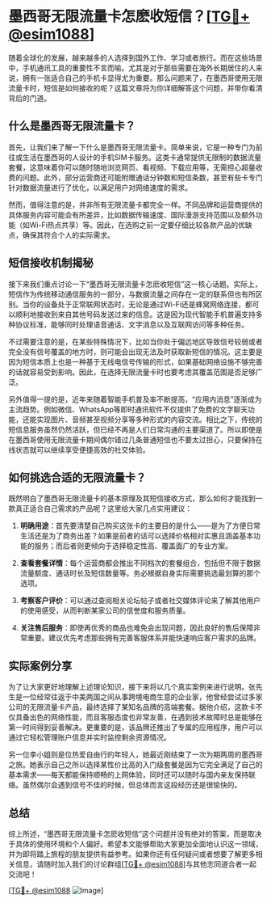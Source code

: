 # 墨西哥无限流量卡怎麽收短信？[[TG💪+ @esim1088](https://t.me/s/esim1088)]

随着全球化的发展，越来越多的人选择到国外工作、学习或者旅行。而在这些场景中，手机通讯工具的重要性不言而喻。尤其是对于那些需要在海外长期居住的人来说，拥有一张适合自己的手机卡显得尤为重要。那么问题来了，在墨西哥使用无限流量卡时，短信是如何接收的呢？这篇文章将为你详细解答这个问题，并带你看清背后的门道。

## 什么是墨西哥无限流量卡？

首先，让我们来了解一下什么是墨西哥无限流量卡。简单来说，它是一种专门为前往或生活在墨西哥的人设计的手机SIM卡服务。这类卡通常提供无限制的数据流量套餐，这意味着你可以随时随地浏览网页、看视频、下载应用等，无需担心超量收费的问题。此外，部分运营商还可能附赠通话分钟数和短信条数，甚至有些卡专门针对数据流量进行了优化，以满足用户对网络速度的需求。

然而，值得注意的是，并非所有无限流量卡都完全一样。不同品牌和运营商提供的具体服务内容可能会有所差异，比如数据传输速度、国际漫游支持范围以及额外功能（如Wi-Fi热点共享）等。因此，在选购之前一定要仔细比较各款产品的优缺点，确保其符合个人的实际需求。

## 短信接收机制揭秘

接下来我们重点讨论一下“墨西哥无限流量卡怎麽收短信”这一核心话题。实际上，短信作为传统移动通信服务的一部分，与数据流量之间存在一定的联系但也有所区别。当你的设备处于正常联网状态时，无论是通过Wi-Fi还是蜂窝网络连接，都可以顺利地接收到来自其他号码发送过来的信息。这是因为现代智能手机普遍支持多种协议标准，能够同时处理语音通话、文字消息以及互联网访问等多种任务。

不过需要注意的是，在某些特殊情况下，比如当你处于偏远地区导致信号较弱或者完全没有信号覆盖的地方时，则可能会出现无法及时获取新短信的情况。这主要是因为短信本质上也是一种基于无线电信号传输的形式，如果基础网络设施不够完善的话就容易受到影响。因此，在选择无限流量卡时也要考虑其覆盖范围是否足够广泛。

另外值得一提的是，近年来随着智能手机普及率不断提高，“应用内消息”逐渐成为主流趋势。例如微信、WhatsApp等即时通讯软件不仅提供了免费的文字聊天功能，还能实现图片、音频甚至视频分享等多种形式的内容交流。相比之下，传统的短信息服务虽然仍然活跃，但已经不再是人们日常沟通的主要渠道了。所以即使是在墨西哥使用无限流量卡期间偶尔错过几条普通短信也不要太过担心，只要保持在线状态就可以继续享受便捷高效的社交体验。

## 如何挑选合适的无限流量卡？

既然明白了墨西哥无限流量卡的基本原理及其短信接收方式，那么如何才能找到一款真正适合自己需求的产品呢？这里给大家几点实用建议：

1. **明确用途**：首先要清楚自己购买这张卡的主要目的是什么——是为了方便日常生活还是为了商务出差？如果是前者的话可以选择价格相对实惠且涵盖基本功能的服务；而后者则更倾向于选择稳定性高、覆盖面广的专业方案。
   
2. **查看套餐详情**：每个运营商都会推出不同档次的套餐组合，包括但不限于数据流量额度、通话时长及短信数量等。务必根据自身实际需要挑选最划算的那个选项。
   
3. **考察客户评价**：可以通过查阅相关论坛帖子或者社交媒体评论来了解其他用户的使用感受，从而判断某家公司的信誉度和服务质量。
   
4. **关注售后服务**：即使再优秀的商品也难免会出现问题，因此良好的售后保障非常重要。建议优先考虑那些拥有完善客服体系并能快速响应客户需求的品牌。

## 实际案例分享

为了让大家更好地理解上述理论知识，接下来将以几个真实案例来进行说明。张先生是一位经常往返于中美两国之间从事跨境电商生意的企业家，他曾经尝试过多家公司的无限流量卡产品，最终选择了某知名品牌的高端套餐。据他介绍，这款卡不仅具备出色的网络性能，而且客服态度也非常友善，在遇到技术故障时总是能够在第一时间得到妥善解决。更重要的是，该品牌还推出了专属的应用程序，用户可以通过它轻松管理账户信息并实时监控剩余资源情况。

另一位李小姐则是位热爱自由行的年轻人，她最近刚结束了一次为期两周的墨西哥之旅。她表示自己之所以选择某性价比高的入门级套餐是因为它完全满足了自己的基本需求——每天都能保持顺畅的上网体验，同时还可以随时与国内亲友保持联络。虽然偶尔会遇到信号不佳的时候，但总体而言这段经历还是很愉快的。

## 总结

综上所述，“墨西哥无限流量卡怎麽收短信”这个问题并没有绝对的答案，而是取决于具体的使用环境和个人偏好。希望本文能够帮助大家更加全面地认识这一领域，并为即将踏上旅程的朋友提供有益参考。如果你还有任何疑问或者想要了解更多相关信息，请随时加入我们的讨论群组[[TG💪+ @esim1088](https://t.me/s/esim1088)]与其他志同道合者一起交流吧！

[[TG💪+ @esim1088](https://t.me/s/esim1088) ![Image](https://i.postimg.cc/4NQfJmqS/Snipaste-2025-05-13-00-14-12.png)]